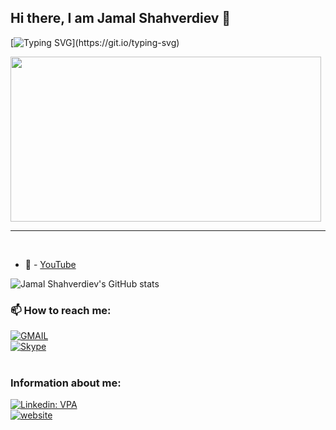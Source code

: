  ## Hi there, I am Jamal Shahverdiev 👋
 
 [![Typing SVG](https://readme-typing-svg.herokuapp.com/?lines=Site+Reliability+Engineer;DevOps+Engineer;)](https://git.io/typing-svg)
 
<img style="-webkit-user-select: none;margin: auto;cursor: zoom-in;" src="https://intellipaat.com/blog/wp-content/uploads/2017/11/DevOps-02.jpg" width="497" height="264">

---

<br>

- 🎥 - [YouTube](https://www.youtube.com/c/JamalShahverdiev)

![Jamal Shahverdiev's GitHub stats](https://github-readme-stats.vercel.app/api?username=jamalshahverdiev&show_icons=true&theme=onedark)<br>


### 📫 How to reach me:  
[![GMAIL](https://img.shields.io/badge/Gmail-D14836?style=for-the-badge&logo=gmail&logoColor=white)](mailto:jamal.shahverdiev@gmail.com?subject=[GitHub]%20Personal%20email)<br>
[![Skype](https://img.shields.io/badge/jamal.shahverdiev-%2300AFF0.svg?style=for-the-badge&logo=Skype&logoColor=white)](skype:<jamal.shahverdiev>?call) <br>
<br>

### Information about me: 
[![Linkedin: VPA](https://img.shields.io/badge/linkedin-%230077B5.svg?&style=for-the-badge&logo=linkedin&logoColor=white)](https://www.linkedin.com/in/jamalshahverdiev/)<br>
[![website](https://img.shields.io/badge/Medium-14100E?style=for-the-badge&logo=medium)](https://jamalshahverdiev.medium.com/)
